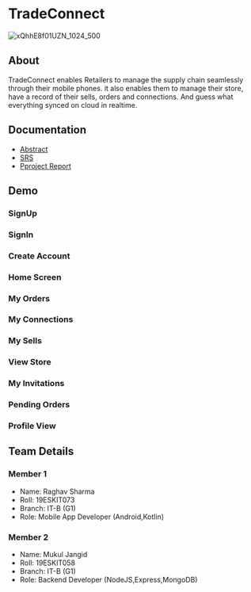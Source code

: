 
# TradeConnect 

![xQhhE8f01UZN_1024_500](https://github.com/raghavtilak/TradeConnect/assets/74963954/3f8c7103-9ac4-4cd4-ac82-ee553dae9df9)


## About

TradeConnect enables Retailers to manage the supply chain seamlessly through their mobile phones. it also enables them to manage their store, have a record of their sells, orders and connections. And guess what everything synced on cloud in realtime.

## Documentation

- [Abstract](https://linktodocumentation)
- [SRS](https://linktodocumentation)
- [Pproject Report](https://linktodocumentation)


## Demo

### SignUp

### SignIn

### Create Account

### Home Screen

### My Orders

### My Connections

### My Sells

### View Store

### My Invitations

### Pending Orders

### Profile View
## Team Details
### Member 1
- Name: Raghav Sharma
- Roll: 19ESKIT073
- Branch: IT-B (G1)
- Role: Mobile App Developer (Android,Kotlin) 

### Member 2
- Name: Mukul Jangid
- Roll: 19ESKIT058
- Branch: IT-B (G1)
- Role: Backend Developer (NodeJS,Express,MongoDB) 
